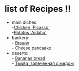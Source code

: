 # list of Recipes !!

- main diches:  
		-[Chicken 'Picasso'](chicken.md)  
		-[Potatos 'Aidaho'](aidaho.md)  
- backery:  
		- [Brauny](brownie.md)  
		- [Cheese pancaake](cheese_pancakes)  
- deserts:  
		- [Bananas bread](bananas.md)  
		- [Тыква, запеченная с медом](dovleac.md)